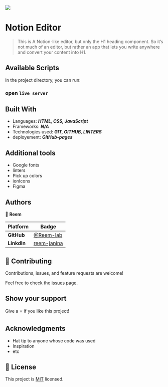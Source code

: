 
![](https://img.shields.io/static/v1?label=BY&message=Reemoz&color=pink)

<!-- Feel Free to Add, Update, Delete Any Section you find needs so -->

# Notion Editor 

> This is A Notion-like editor, but only the H1 heading component. So it’s not much of an editor, but rather an app that lets you write anywhere and convert your content into H1.


<!-- ## Video Presentation 📽 -->




<!-- ## Deploy Demo 🚀 -->






## Available Scripts

In the project directory, you can run:

### open `live server`




## Built With

- Languages: _**HTML, CSS, JavaScript**_
- Frameworks: _**N/A**_
- Technologies used: _**GIT, GITHUB, LINTERS**_
- deployement: _**GitHub-pages**_

## Additional tools
 - Google fonts
 - linters
 - Pick up colors
 - ionIcons
 - Figma
 
 <!-- - Test by jest -->


## Authors

<!-- Only Change Username for Different Accounts -->

👤 **Reem**

 Platform | Badge |
 --- | --- |
 **GitHub**  | [@Reem-lab](https://github.com/Reem-lab)
 **LinkdIn** | [reem-janina](https://www.linkedin.com/in/reem-janina-ab74ab21a/)


## 🤝 Contributing

Contributions, issues, and feature requests are welcome!

Feel free to check the [issues page](https://github.com/MrRamoun/WEBDEV/issues).

## Show your support

Give a ⭐️ if you like this project!

## Acknowledgments

- Hat tip to anyone whose code was used
- Inspiration
- etc

## 📝 License

This project is [MIT](/LICENSE) licensed.